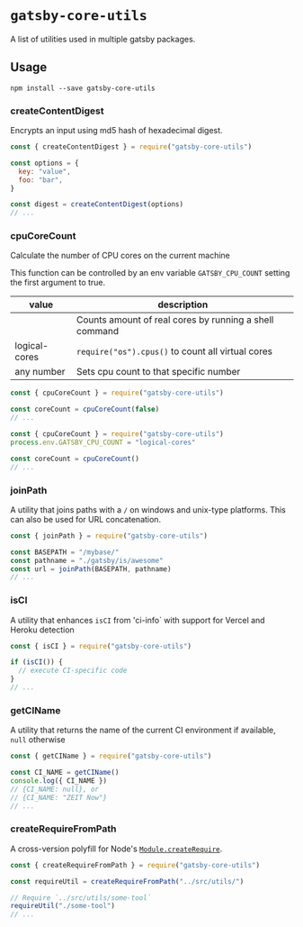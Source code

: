 # `gatsby-core-utils`

A list of utilities used in multiple gatsby packages.

## Usage

```shell
npm install --save gatsby-core-utils
```

### createContentDigest

Encrypts an input using md5 hash of hexadecimal digest.

```js
const { createContentDigest } = require("gatsby-core-utils")

const options = {
  key: "value",
  foo: "bar",
}

const digest = createContentDigest(options)
// ...
```

### cpuCoreCount

Calculate the number of CPU cores on the current machine

This function can be controlled by an env variable `GATSBY_CPU_COUNT` setting the first argument to true.

| value         | description                                            |
| ------------- | ------------------------------------------------------ |
|               | Counts amount of real cores by running a shell command |
| logical-cores | `require("os").cpus()` to count all virtual cores      |
| any number    | Sets cpu count to that specific number                 |

```js
const { cpuCoreCount } = require("gatsby-core-utils")

const coreCount = cpuCoreCount(false)
// ...
```

```js
const { cpuCoreCount } = require("gatsby-core-utils")
process.env.GATSBY_CPU_COUNT = "logical-cores"

const coreCount = cpuCoreCount()
// ...
```

### joinPath

A utility that joins paths with a `/` on windows and unix-type platforms. This can also be used for URL concatenation.

```js
const { joinPath } = require("gatsby-core-utils")

const BASEPATH = "/mybase/"
const pathname = "./gatsby/is/awesome"
const url = joinPath(BASEPATH, pathname)
// ...
```

### isCI

A utility that enhances `isCI` from 'ci-info` with support for Vercel and Heroku detection

```js
const { isCI } = require("gatsby-core-utils")

if (isCI()) {
  // execute CI-specific code
}
// ...
```

### getCIName

A utility that returns the name of the current CI environment if available, `null` otherwise

```js
const { getCIName } = require("gatsby-core-utils")

const CI_NAME = getCIName()
console.log({ CI_NAME })
// {CI_NAME: null}, or
// {CI_NAME: "ZEIT Now"}
// ...
```

### createRequireFromPath

A cross-version polyfill for Node's [`Module.createRequire`](https://nodejs.org/api/modules.html#modules_module_createrequire_filename).

```js
const { createRequireFromPath } = require("gatsby-core-utils")

const requireUtil = createRequireFromPath("../src/utils/")

// Require `../src/utils/some-tool`
requireUtil("./some-tool")
// ...
```
